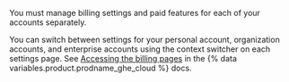You must manage billing settings and paid features for each of your accounts separately.

You can switch between settings for your personal account, organization accounts, and enterprise accounts using the context switcher on each settings page. See [Accessing the billing pages](/enterprise-cloud@latest/billing/get-started/introduction-to-billing#accessing-the-billing-pages) in the {% data variables.product.prodname_ghe_cloud %} docs.
